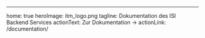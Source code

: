 ---
home: true
heroImage: itm_logo.png
tagline: Dokumentation des ISI Backend Services
actionText: Zur Dokumentation →
actionLink: /documentation/